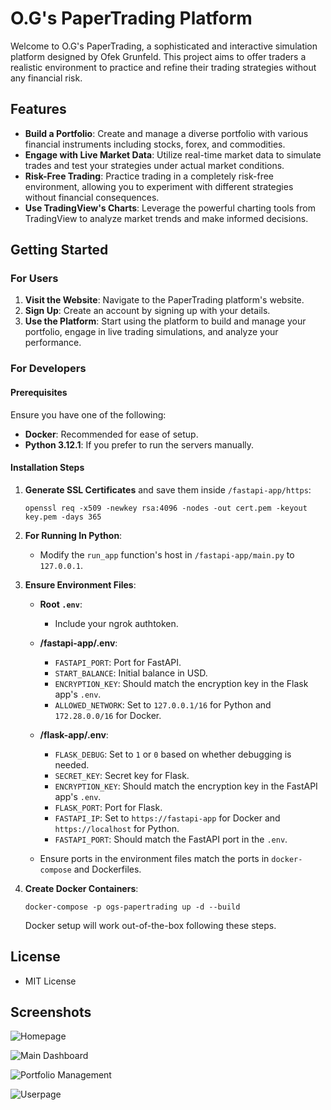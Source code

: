 # O.G's PaperTrading Platform

Welcome to O.G's PaperTrading, a sophisticated and interactive simulation platform designed by Ofek Grunfeld. This project aims to offer traders a realistic environment to practice and refine their trading strategies without any financial risk.

## Features

- **Build a Portfolio**: Create and manage a diverse portfolio with various financial instruments including stocks, forex, and commodities.
- **Engage with Live Market Data**: Utilize real-time market data to simulate trades and test your strategies under actual market conditions.
- **Risk-Free Trading**: Practice trading in a completely risk-free environment, allowing you to experiment with different strategies without financial consequences.
- **Use TradingView's Charts**: Leverage the powerful charting tools from TradingView to analyze market trends and make informed decisions.

## Getting Started

### For Users

1. **Visit the Website**: Navigate to the PaperTrading platform's website.
2. **Sign Up**: Create an account by signing up with your details.
3. **Use the Platform**: Start using the platform to build and manage your portfolio, engage in live trading simulations, and analyze your performance.

### For Developers

#### Prerequisites

Ensure you have one of the following:
- **Docker**: Recommended for ease of setup.
- **Python 3.12.1**: If you prefer to run the servers manually.

#### Installation Steps

1. **Generate SSL Certificates** and save them inside `/fastapi-app/https`:
   ```shell
   openssl req -x509 -newkey rsa:4096 -nodes -out cert.pem -keyout key.pem -days 365

2. **For Running In Python**:
   - Modify the `run_app` function's host in `/fastapi-app/main.py` to `127.0.0.1`.

3. **Ensure Environment Files**:
   - **Root `.env`**:
     - Include your ngrok authtoken.
   - **/fastapi-app/.env**:
     - `FASTAPI_PORT`: Port for FastAPI.
     - `START_BALANCE`: Initial balance in USD.
     - `ENCRYPTION_KEY`: Should match the encryption key in the Flask app's `.env`.
     - `ALLOWED_NETWORK`: Set to `127.0.0.1/16` for Python and `172.28.0.0/16` for Docker.
   - **/flask-app/.env**:
     - `FLASK_DEBUG`: Set to `1` or `0` based on whether debugging is needed.
     - `SECRET_KEY`: Secret key for Flask.
     - `ENCRYPTION_KEY`: Should match the encryption key in the FastAPI app's `.env`.
     - `FLASK_PORT`: Port for Flask.
     - `FASTAPI_IP`: Set to `https://fastapi-app` for Docker and `https://localhost` for Python.
     - `FASTAPI_PORT`: Should match the FastAPI port in the `.env`.

   - Ensure ports in the environment files match the ports in `docker-compose` and Dockerfiles.

4. **Create Docker Containers**:
   ```shell
   docker-compose -p ogs-papertrading up -d --build
   ```
   Docker setup will work out-of-the-box following these steps.

## License

- MIT License

## Screenshots

![Homepage](https://i.imgur.com/qH6BS4r.png "Homepage")

![Main Dashboard](https://i.imgur.com/30oKELi.png "Dashboard")

![Portfolio Management](https://i.imgur.com/X5EToXF.png "Portfolio")

![Userpage](https://i.imgur.com/gJWCJGQ.png "Userpage")